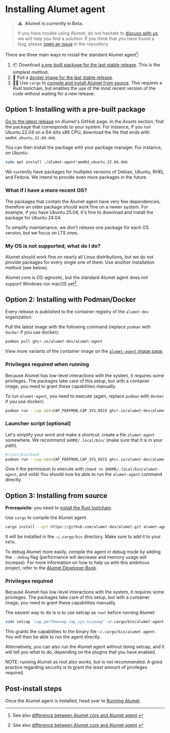 # Installing Alumet agent

> ⚠️&nbsp;&nbsp;**Alumet is currently in Beta**.
>
> If you have trouble using Alumet, do not hesitate to [discuss with us](https://github.com/alumet-dev/alumet/discussions), we will help you find a solution.
> If you think that you have found a bug, please [open an issue](https://github.com/alumet-dev/alumet/issues) in the repository.

There are three main ways to install the standard Alumet agent[^agent-note]:

1. 📦 Download [a pre-built package for the last stable release](#installing-with-a-pre-built-package). This is the simplest method.
2. 🐳 Pull a [docker image for the last stable release](#installing-with-docker).
3. 🧑‍💻 Use `cargo` to [compile and install Alumet from source](#installing-from-source). This requires a Rust toolchain, but enables the use of the most recent version of the code without waiting for a new release.

[^agent-note]: See also [difference between Alumet core and Alumet agent](/plugins_core_agent.md).

## Option 1: Installing with a pre-built package

[Go to the latest release](https://github.com/alumet-dev/alumet/releases/latest) on Alumet's GitHub page.
In the _Assets_ section, find the package that corresponds to your system.
For instance, if you run Ubuntu 22.04 on a 64-bits x86 CPU, download the file that ends with `amd64_ubuntu_22.04.deb`.

You can then install the package with your package manager.
For instance, on Ubuntu:

```sh
sudo apt install ./alumet-agent*amd64_ubuntu_22.04.deb
```

We currently have packages for multiples versions of Debian, Ubuntu, RHEL and Fedora.
We intend to provide even more packages in the future.

### What if I have a more recent OS?

The packages that contain the Alumet agent have very few dependencies, therefore an older package should work fine on a newer system.
For example, if you have Ubuntu 25.04, it's fine to download and install the package for Ubuntu 24.04.

To simplify maintainance, we don't release one package for each OS version, but we focus on LTS ones.

### My OS is not supported, what do I do?

Alumet should work fine on nearly all Linux distributions, but we do not provide packages for every single one of them.
Use another installation method (see below).

Alumet core is OS-agnostic, but the standard Alumet agent does not support Windows nor macOS yet[^agent-note].

## Option 2: Installing with Podman/Docker

Every release is published to the container registry of the `alumet-dev` organization.

Pull the latest image with the following command (replace `podman` with `docker` if you use docker):

```sh
podman pull ghcr.io/alumet-dev/alumet-agent
```

View more variants of the container image on the [`alumet-agent` image page](https://github.com/alumet-dev/alumet/pkgs/container/alumet-agent).

### Privileges required when running

Because Alumet has low-level interactions with the system, it requires some privileges.
The packages take care of this setup, but with a container image, you need to grant these capabilities manually.

To run `alumet-agent`, you need to execute (again, replace `podman` with `docker` if you use docker):

```sh
podman run --cap-add=CAP_PERFMON,CAP_SYS_NICE ghcr.io/alumet-dev/alumet-agent
```

### Launcher script (optional)

Let's simplify your work and make a shortcut: create a file `alumet-agent` somewhere.
We recommend `$HOME/.local/bin/` (make sure that it is in your path).

```sh
#!/usr/bin/bash
podman run --cap-add=CAP_PERFMON,CAP_SYS_NICE ghcr.io/alumet-dev/alumet-agent
```

Give it the permission to execute with `chmod +x $HOME/.local/bin/alumet-agent`, and voilà!
You should now be able to run the `alumet-agent` command directly.

## Option 3: Installing from source

**Prerequisite**: you need to [install the Rust toolchain](https://rustup.rs/).

Use `cargo` to compile the Alumet agent.

```sh
cargo install --git https://github.com/alumet-dev/alumet.git alumet-agent
```

It will be installed in the `~/.cargo/bin` directory.
Make sure to add it to your `PATH`.

To debug Alumet more easily, compile the agent in debug mode by adding the `--debug` flag (performance will decrease and memory usage will increase).
For more information on how to help us with this ambitious project, refer to the [Alumet Developer Book](https://alumet-dev.github.io/developer-book/).

### Privileges required

Because Alumet has low-level interactions with the system, it requires some privileges.
The packages take care of this setup, but with a container image, you need to grant these capabilities manually.

The easiest way to do is is to use setcap as `root` before running Alumet:

```sh
sudo setcap 'cap_perfmon=ep cap_sys_nice=ep' ~/.cargo/bin/alumet-agent
```

This grants the capabilities to the binary file `~/.cargo/bin/alumet-agent`.
You will then be able to run the agent directly.

Alternatively, you can also run the Alumet agent without doing setcap, and it will tell you what to do, depending on the plugins that you have enabled.

NOTE: running Alumet as root also works, but is not recommended.
A good practice regarding security is to grant the _least_ amount of privileges required.

## Post-install steps

Once the Alumet agent is installed, head over to [Running Alumet](./run.md).
